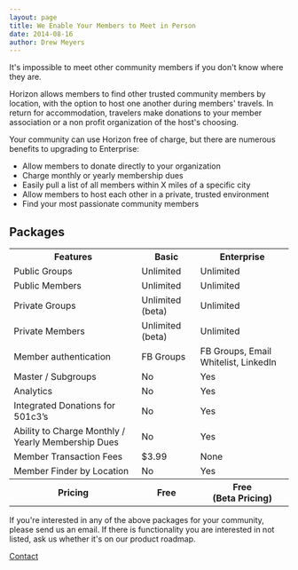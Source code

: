 ```yaml
---
layout: page
title: We Enable Your Members to Meet in Person
date: 2014-08-16
author: Drew Meyers
---
```

It's impossible to meet other community members if you don't know where they are.

Horizon allows members to find other trusted community members by location, with the option to host one another during members' travels. In return for accommodation, travelers make donations to your member association or a non profit organization of the host's choosing.

Your community can use Horizon free of charge, but there are numerous benefits to upgrading to Enterprise:

<ul>
	<li>Allow members to donate directly to your organization</li>
	<li>Charge monthly or yearly membership dues</li>
	<li>Easily pull a list of all members within X miles of a specific city</li>
	<li>Allow members to host each other in a private, trusted environment</li>
  <li>Find your most passionate community members</li>
</ul>

<h2 class="text-center">Packages</h2>

<table class="pricing-table margin-b">
  <tbody>
    <tr>
      <th>Features</th>
      <th>Basic</th>
      <th>Enterprise</th>
    </tr>
    <tr>
      <td>Public Groups</td>
      <td>Unlimited</td>
      <td>Unlimited</td>
    </tr>
    <tr>
      <td>Public Members</td>
      <td>Unlimited</td>
      <td>Unlimited</td>
    </tr>
    <tr>
      <td>Private Groups</td>
      <td>Unlimited (beta)</td>
      <td>Unlimited</td>
    </tr>
    <tr>
      <td>Private Members</td>
      <td>Unlimited (beta)</td>
      <td>Unlimited</td>
    </tr>
    <tr>
      <td>Member authentication</td>
      <td>FB Groups</td>
      <td>FB Groups, Email Whitelist, LinkedIn</td>
    </tr>
    <tr>
      <td>Master / Subgroups</td>
      <td>No</td>
      <td>Yes</td>
    </tr>
    <tr>
      <td>Analytics</td>
      <td>No</td>
      <td>Yes</td>
    </tr>
    <tr>
      <td>Integrated Donations for 501c3’s</td>
      <td>No</td>
      <td>Yes</td>
    </tr>
    <tr>
      <td>Ability to Charge Monthly / Yearly Membership Dues</td>
      <td>No</td>
      <td>Yes</td>
    </tr>
    <tr>
      <td>Member Transaction Fees</td>
      <td>$3.99</td>
      <td>None</td>
    </tr>
    <tr>
      <td>Member Finder by Location</td>
      <td>No</td>
      <td>Yes</td>
    </tr>
    <tr>
      <th>Pricing</th>
      <th>Free</th>
      <th>Free<br>(Beta Pricing)</th>
    </tr>
  </tbody>
</table>

If you're interested in any of the above packages for your community, please send us an email. If there is functionality you are interested in not listed, ask us whether it's on our product roadmap.

<a href="mailto:support@horizonapp.co" class="btn btn--full">Contact</a>